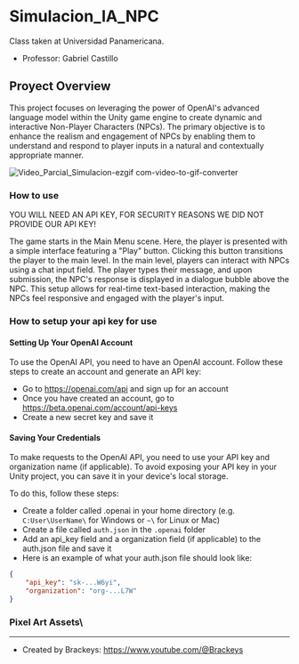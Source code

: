 # Simulacion_IA_NPC
Class taken at Universidad Panamericana. 
- Professor: Gabriel Castillo

## Proyect Overview
This project focuses on leveraging the power of OpenAI's advanced language model within the Unity game engine to create dynamic and interactive Non-Player Characters (NPCs). The primary objective is to enhance the realism and engagement of NPCs by enabling them to understand and respond to player inputs in a natural and contextually appropriate manner.

![Video_Parcial_Simulacion-ezgif com-video-to-gif-converter](https://github.com/CodeWaffl3/Simulacion_IA_NPC/assets/112717957/7f801731-f524-4168-b782-35011bb285a0)


### How to use

YOU WILL NEED AN API KEY, FOR SECURITY REASONS WE DID NOT PROVIDE OUR API KEY!

The game starts in the Main Menu scene. Here, the player is presented with a simple interface featuring a "Play" button. Clicking this button transitions the player to the main level.
In the main level, players can interact with NPCs using a chat input field. The player types their message, and upon submission, the NPC's response is displayed in a dialogue bubble above the NPC. This setup allows for real-time text-based interaction, making the NPCs feel responsive and engaged with the player's input.


### How to setup your api key for use

#### Setting Up Your OpenAI Account
To use the OpenAI API, you need to have an OpenAI account. Follow these steps to create an account and generate an API key:

- Go to https://openai.com/api and sign up for an account
- Once you have created an account, go to https://beta.openai.com/account/api-keys
- Create a new secret key and save it

#### Saving Your Credentials
To make requests to the OpenAI API, you need to use your API key and organization name (if applicable). To avoid exposing your API key in your Unity project, you can save it in your device's local storage.

To do this, follow these steps:

- Create a folder called .openai in your home directory (e.g. `C:User\UserName\` for Windows or `~\` for Linux or Mac)
- Create a file called `auth.json` in the `.openai` folder
- Add an api_key field and a organization field (if applicable) to the auth.json file and save it
- Here is an example of what your auth.json file should look like:

```json
{
    "api_key": "sk-...W6yi",
    "organization": "org-...L7W"
}
```


### Pixel Art Assets\
---
- Created by Brackeys: https://www.youtube.com/@Brackeys
